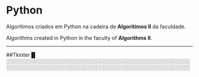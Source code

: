 # Python
Algoritimos criados em Python na cadeira de **Algoritimos II** da faculdade.

Algorithms created in Python in the faculty of **Algorithms II**.

---
##Tkinter
█
░░░░░░░░░░░░░░░░░░░░░░░░░░░░░░░░░░░░░░░░░░░░░░░░░░░░░░░░░░░░░░░░░░░░░░░░░░░░░░░░░░░░░░░░░░░░░░░░░░░░